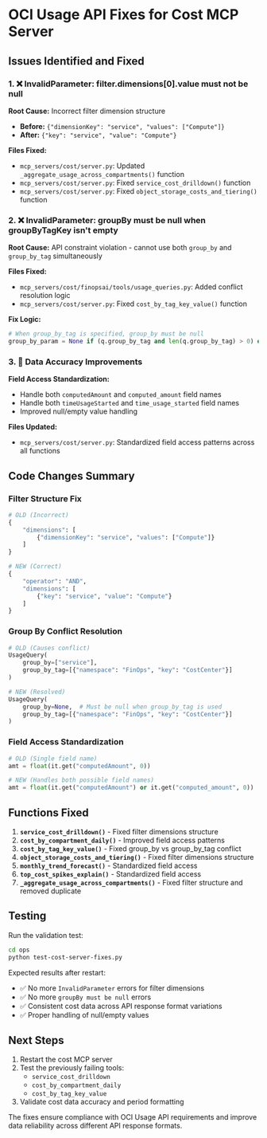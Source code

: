 # OCI Usage API Fixes for Cost MCP Server

## Issues Identified and Fixed

### 1. ❌ **InvalidParameter: filter.dimensions[0].value must not be null**

**Root Cause:** Incorrect filter dimension structure
- **Before:** `{"dimensionKey": "service", "values": ["Compute"]}`
- **After:** `{"key": "service", "value": "Compute"}`

**Files Fixed:**
- `mcp_servers/cost/server.py`: Updated `_aggregate_usage_across_compartments()` function
- `mcp_servers/cost/server.py`: Fixed `service_cost_drilldown()` function
- `mcp_servers/cost/server.py`: Fixed `object_storage_costs_and_tiering()` function

### 2. ❌ **InvalidParameter: groupBy must be null when groupByTagKey isn't empty**

**Root Cause:** API constraint violation - cannot use both `group_by` and `group_by_tag` simultaneously

**Files Fixed:**
- `mcp_servers/cost/finopsai/tools/usage_queries.py`: Added conflict resolution logic
- `mcp_servers/cost/server.py`: Fixed `cost_by_tag_key_value()` function

**Fix Logic:**
```python
# When group_by_tag is specified, group_by must be null
group_by_param = None if (q.group_by_tag and len(q.group_by_tag) > 0) else (q.group_by or [])
```

### 3. 🔧 **Data Accuracy Improvements**

**Field Access Standardization:**
- Handle both `computedAmount` and `computed_amount` field names
- Handle both `timeUsageStarted` and `time_usage_started` field names
- Improved null/empty value handling

**Files Updated:**
- `mcp_servers/cost/server.py`: Standardized field access patterns across all functions

## Code Changes Summary

### Filter Structure Fix
```python
# OLD (Incorrect)
{
    "dimensions": [
        {"dimensionKey": "service", "values": ["Compute"]}
    ]
}

# NEW (Correct)
{
    "operator": "AND",
    "dimensions": [
        {"key": "service", "value": "Compute"}
    ]
}
```

### Group By Conflict Resolution
```python
# OLD (Causes conflict)
UsageQuery(
    group_by=["service"],
    group_by_tag=[{"namespace": "FinOps", "key": "CostCenter"}]
)

# NEW (Resolved)
UsageQuery(
    group_by=None,  # Must be null when group_by_tag is used
    group_by_tag=[{"namespace": "FinOps", "key": "CostCenter"}]
)
```

### Field Access Standardization
```python
# OLD (Single field name)
amt = float(it.get("computedAmount", 0))

# NEW (Handles both possible field names)
amt = float(it.get("computedAmount") or it.get("computed_amount", 0))
```

## Functions Fixed

1. **`service_cost_drilldown()`** - Fixed filter dimensions structure
2. **`cost_by_compartment_daily()`** - Improved field access patterns
3. **`cost_by_tag_key_value()`** - Fixed group_by vs group_by_tag conflict
4. **`object_storage_costs_and_tiering()`** - Fixed filter dimensions structure
5. **`monthly_trend_forecast()`** - Standardized field access
6. **`top_cost_spikes_explain()`** - Standardized field access
7. **`_aggregate_usage_across_compartments()`** - Fixed filter structure and removed duplicate

## Testing

Run the validation test:
```bash
cd ops
python test-cost-server-fixes.py
```

Expected results after restart:
- ✅ No more `InvalidParameter` errors for filter dimensions
- ✅ No more `groupBy must be null` errors
- ✅ Consistent cost data across API response format variations
- ✅ Proper handling of null/empty values

## Next Steps

1. Restart the cost MCP server
2. Test the previously failing tools:
   - `service_cost_drilldown`
   - `cost_by_compartment_daily`
   - `cost_by_tag_key_value`
3. Validate cost data accuracy and period formatting

The fixes ensure compliance with OCI Usage API requirements and improve data reliability across different API response formats.